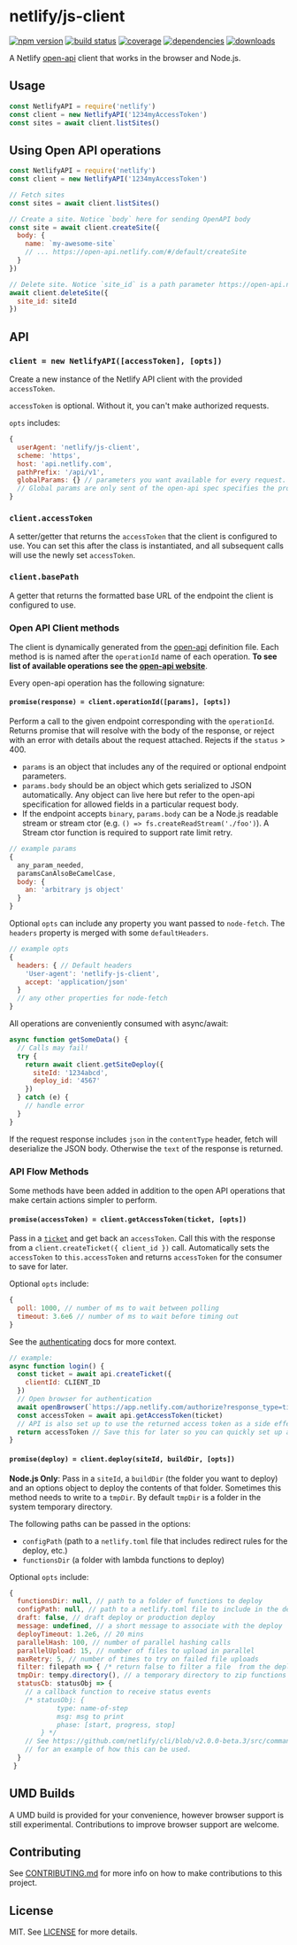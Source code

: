 # netlify/js-client

[![npm version][npm-img]][npm] [![build status][build-img]][build]
[![coverage][coverage-img]][coverage] [![dependencies][david-img]][david] [![downloads][dl-img]][dl]

A Netlify [open-api](https://github.com/netlify/open-api) client that works in the browser and Node.js.

## Usage

```js
const NetlifyAPI = require('netlify')
const client = new NetlifyAPI('1234myAccessToken')
const sites = await client.listSites()
```

## Using Open API operations

```js
const NetlifyAPI = require('netlify')
const client = new NetlifyAPI('1234myAccessToken')

// Fetch sites
const sites = await client.listSites()

// Create a site. Notice `body` here for sending OpenAPI body
const site = await client.createSite({
  body: {
    name: `my-awesome-site`
    // ... https://open-api.netlify.com/#/default/createSite
  }
})

// Delete site. Notice `site_id` is a path parameter https://open-api.netlify.com/#/default/deleteSite
await client.deleteSite({
  site_id: siteId
})
```

## API

### `client = new NetlifyAPI([accessToken], [opts])`

Create a new instance of the Netlify API client with the provided `accessToken`.

`accessToken` is optional. Without it, you can't make authorized requests.

`opts` includes:

```js
{
  userAgent: 'netlify/js-client',
  scheme: 'https',
  host: 'api.netlify.com',
  pathPrefix: '/api/v1',
  globalParams: {} // parameters you want available for every request.
  // Global params are only sent of the open-api spec specifies the provided params.
}
```

### `client.accessToken`

A setter/getter that returns the `accessToken` that the client is configured to use. You can set this after the class is instantiated, and all subsequent calls will use the newly set `accessToken`.

### `client.basePath`

A getter that returns the formatted base URL of the endpoint the client is configured to use.

### Open API Client methods

The client is dynamically generated from the [open-api](https://github.com/netlify/open-api) definition file. Each method is is named after the `operationId` name of each operation. **To see list of available operations see the [open-api website](https://open-api.netlify.com/)**.

Every open-api operation has the following signature:

#### `promise(response) = client.operationId([params], [opts])`

Perform a call to the given endpoint corresponding with the `operationId`. Returns promise that will resolve with the body of the response, or reject with an error with details about the request attached. Rejects if the `status` > 400.

- `params` is an object that includes any of the required or optional endpoint parameters.
- `params.body` should be an object which gets serialized to JSON automatically. Any object can live here but refer to the open-api specification for allowed fields in a particular request body.
- If the endpoint accepts `binary`, `params.body` can be a Node.js readable stream or stream ctor (e.g. `() => fs.createReadStream('./foo')`). A Stream ctor function is required to support rate limit retry.

```js
// example params
{
  any_param_needed,
  paramsCanAlsoBeCamelCase,
  body: {
    an: 'arbitrary js object'
  }
}
```

Optional `opts` can include any property you want passed to `node-fetch`. The `headers` property is merged with some `defaultHeaders`.

```js
// example opts
{
  headers: { // Default headers
    'User-agent': 'netlify-js-client',
    accept: 'application/json'
  }
  // any other properties for node-fetch
}
```

All operations are conveniently consumed with async/await:

```js
async function getSomeData() {
  // Calls may fail!
  try {
    return await client.getSiteDeploy({
      siteId: '1234abcd',
      deploy_id: '4567'
    })
  } catch (e) {
    // handle error
  }
}
```

If the request response includes `json` in the `contentType` header, fetch will deserialize the JSON body. Otherwise the `text` of the response is returned.

### API Flow Methods

Some methods have been added in addition to the open API operations that make certain actions simpler to perform.

#### `promise(accessToken) = client.getAccessToken(ticket, [opts])`

Pass in a [`ticket`](https://open-api.netlify.com/#model-ticket) and get back an `accessToken`. Call this with the response from a `client.createTicket({ client_id })` call. Automatically sets the `accessToken` to `this.accessToken` and returns `accessToken` for the consumer to save for later.

Optional `opts` include:

```js
{
  poll: 1000, // number of ms to wait between polling
  timeout: 3.6e6 // number of ms to wait before timing out
}
```

See the [authenticating](https://www.netlify.com/docs/api/#authenticating) docs for more context.

```js
// example:
async function login() {
  const ticket = await api.createTicket({
    clientId: CLIENT_ID
  })
  // Open browser for authentication
  await openBrowser(`https://app.netlify.com/authorize?response_type=ticket&ticket=${ticket.id}`)
  const accessToken = await api.getAccessToken(ticket)
  // API is also set up to use the returned access token as a side effect
  return accessToken // Save this for later so you can quickly set up an authenticated client
}
```

#### `promise(deploy) = client.deploy(siteId, buildDir, [opts])`

**Node.js Only**: Pass in a `siteId`, a `buildDir` (the folder you want to deploy) and an options object to deploy the contents of that folder.
Sometimes this method needs to write to a `tmpDir`. By default `tmpDir` is a folder in the system temporary directory.

The following paths can be passed in the options:

- `configPath` (path to a `netlify.toml` file that includes redirect rules for the deploy, etc.)
- `functionsDir` (a folder with lambda functions to deploy)

Optional `opts` include:

```js
{
  functionsDir: null, // path to a folder of functions to deploy
  configPath: null, // path to a netlify.toml file to include in the deploy (e.g. redirect support for manual deploys)
  draft: false, // draft deploy or production deploy
  message: undefined, // a short message to associate with the deploy
  deployTimeout: 1.2e6, // 20 mins
  parallelHash: 100, // number of parallel hashing calls
  parallelUpload: 15, // number of files to upload in parallel
  maxRetry: 5, // number of times to try on failed file uploads
  filter: filepath => { /* return false to filter a file  from the deploy */ },
  tmpDir: tempy.directory(), // a temporary directory to zip functions into
  statusCb: statusObj => {
    // a callback function to receive status events
    /* statusObj: {
            type: name-of-step
            msg: msg to print
            phase: [start, progress, stop]
        } */
    // See https://github.com/netlify/cli/blob/v2.0.0-beta.3/src/commands/deploy.js#L161-L195
    // for an example of how this can be used.
  }
 }
```

## UMD Builds

A UMD build is provided for your convenience, however browser support is still experimental. Contributions to improve browser support are welcome.

## Contributing

See [CONTRIBUTING.md](CONTRIBUTING.md) for more info on how to make contributions to this project.

## License

MIT. See [LICENSE](LICENSE) for more details.

[npm-img]: https://img.shields.io/npm/v/netlify.svg
[npm]: https://npmjs.org/package/netlify
[build-img]: https://github.com/netlify/build/workflows/Build/badge.svg
[build]: https://github.com/netlify/build/actions
[dl-img]: https://img.shields.io/npm/dm/netlify.svg
[dl]: https://npmjs.org/package/netlify
[coverage-img]: https://codecov.io/gh/netlify/build/branch/master/graph/badge.svg
[coverage]: https://codecov.io/gh/netlify/build
[david-img]: https://david-dm.org/netlify/js-client/status.svg
[david]: https://david-dm.org/netlify/js-client
